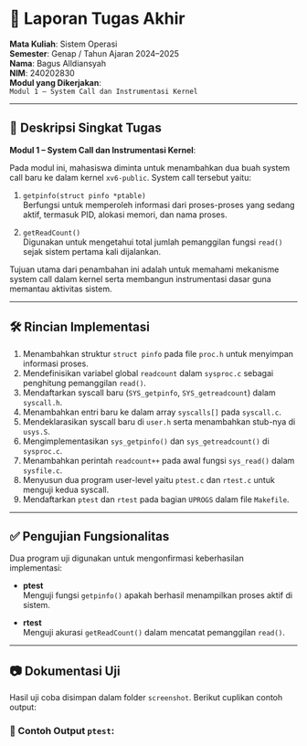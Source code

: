 # 📝 Laporan Tugas Akhir

**Mata Kuliah**: Sistem Operasi  
**Semester**: Genap / Tahun Ajaran 2024–2025  
**Nama**: Bagus Alldiansyah  
**NIM**: 240202830  
**Modul yang Dikerjakan**:  
`Modul 1 – System Call dan Instrumentasi Kernel`

---

## 📌 Deskripsi Singkat Tugas

**Modul 1 – System Call dan Instrumentasi Kernel**:

Pada modul ini, mahasiswa diminta untuk menambahkan dua buah system call baru ke dalam kernel `xv6-public`. System call tersebut yaitu:

1. `getpinfo(struct pinfo *ptable)`  
   Berfungsi untuk memperoleh informasi dari proses-proses yang sedang aktif, termasuk PID, alokasi memori, dan nama proses.

2. `getReadCount()`  
   Digunakan untuk mengetahui total jumlah pemanggilan fungsi `read()` sejak sistem pertama kali dijalankan.

Tujuan utama dari penambahan ini adalah untuk memahami mekanisme system call dalam kernel serta membangun instrumentasi dasar guna memantau aktivitas sistem.

---

## 🛠️ Rincian Implementasi

1. Menambahkan struktur `struct pinfo` pada file `proc.h` untuk menyimpan informasi proses.
2. Mendefinisikan variabel global `readcount` dalam `sysproc.c` sebagai penghitung pemanggilan `read()`.
3. Mendaftarkan syscall baru (`SYS_getpinfo`, `SYS_getreadcount`) dalam `syscall.h`.
4. Menambahkan entri baru ke dalam array `syscalls[]` pada `syscall.c`.
5. Mendeklarasikan syscall baru di `user.h` serta menambahkan stub-nya di `usys.S`.
6. Mengimplementasikan `sys_getpinfo()` dan `sys_getreadcount()` di `sysproc.c`.
7. Menambahkan perintah `readcount++` pada awal fungsi `sys_read()` dalam `sysfile.c`.
8. Menyusun dua program user-level yaitu `ptest.c` dan `rtest.c` untuk menguji kedua syscall.
9. Mendaftarkan `ptest` dan `rtest` pada bagian `UPROGS` dalam file `Makefile`.

---

## ✅ Pengujian Fungsionalitas

Dua program uji digunakan untuk mengonfirmasi keberhasilan implementasi:

- **ptest**  
  Menguji fungsi `getpinfo()` apakah berhasil menampilkan proses aktif di sistem.

- **rtest**  
  Menguji akurasi `getReadCount()` dalam mencatat pemanggilan `read()`.

---

## 📷 Dokumentasi Uji

Hasil uji coba disimpan dalam folder `screenshot`. Berikut cuplikan contoh output:

### 📍 Contoh Output `ptest`:

